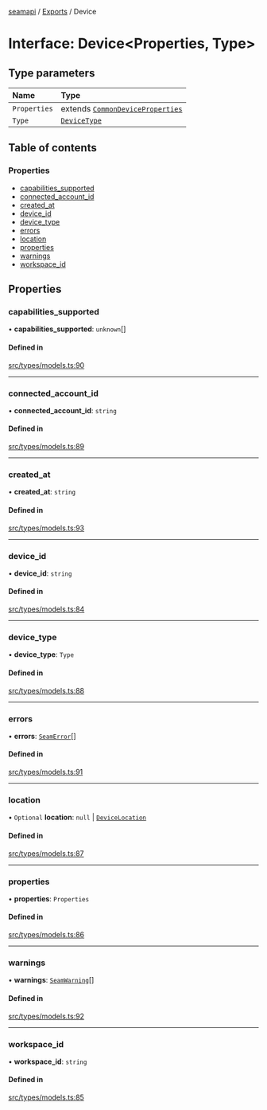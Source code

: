 [seamapi](../README.md) / [Exports](../modules.md) / Device

# Interface: Device<Properties, Type\>

## Type parameters

| Name | Type |
| :------ | :------ |
| `Properties` | extends [`CommonDeviceProperties`](../modules.md#commondeviceproperties) |
| `Type` | [`DeviceType`](../modules.md#devicetype) |

## Table of contents

### Properties

- [capabilities\_supported](Device.md#capabilities_supported)
- [connected\_account\_id](Device.md#connected_account_id)
- [created\_at](Device.md#created_at)
- [device\_id](Device.md#device_id)
- [device\_type](Device.md#device_type)
- [errors](Device.md#errors)
- [location](Device.md#location)
- [properties](Device.md#properties)
- [warnings](Device.md#warnings)
- [workspace\_id](Device.md#workspace_id)

## Properties

### capabilities\_supported

• **capabilities\_supported**: `unknown`[]

#### Defined in

[src/types/models.ts:90](https://github.com/seamapi/javascript/blob/main/src/types/models.ts#L90)

___

### connected\_account\_id

• **connected\_account\_id**: `string`

#### Defined in

[src/types/models.ts:89](https://github.com/seamapi/javascript/blob/main/src/types/models.ts#L89)

___

### created\_at

• **created\_at**: `string`

#### Defined in

[src/types/models.ts:93](https://github.com/seamapi/javascript/blob/main/src/types/models.ts#L93)

___

### device\_id

• **device\_id**: `string`

#### Defined in

[src/types/models.ts:84](https://github.com/seamapi/javascript/blob/main/src/types/models.ts#L84)

___

### device\_type

• **device\_type**: `Type`

#### Defined in

[src/types/models.ts:88](https://github.com/seamapi/javascript/blob/main/src/types/models.ts#L88)

___

### errors

• **errors**: [`SeamError`](SeamError.md)[]

#### Defined in

[src/types/models.ts:91](https://github.com/seamapi/javascript/blob/main/src/types/models.ts#L91)

___

### location

• `Optional` **location**: ``null`` \| [`DeviceLocation`](../modules.md#devicelocation)

#### Defined in

[src/types/models.ts:87](https://github.com/seamapi/javascript/blob/main/src/types/models.ts#L87)

___

### properties

• **properties**: `Properties`

#### Defined in

[src/types/models.ts:86](https://github.com/seamapi/javascript/blob/main/src/types/models.ts#L86)

___

### warnings

• **warnings**: [`SeamWarning`](SeamWarning.md)[]

#### Defined in

[src/types/models.ts:92](https://github.com/seamapi/javascript/blob/main/src/types/models.ts#L92)

___

### workspace\_id

• **workspace\_id**: `string`

#### Defined in

[src/types/models.ts:85](https://github.com/seamapi/javascript/blob/main/src/types/models.ts#L85)
